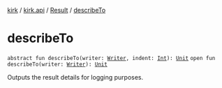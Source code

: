 [kirk](../../index.md) / [kirk.api](../index.md) / [Result](index.md) / [describeTo](./describe-to.md)

# describeTo

`abstract fun describeTo(writer: `[`Writer`](http://docs.oracle.com/javase/8/docs/api/java/io/Writer.html)`, indent: `[`Int`](https://kotlinlang.org/api/latest/jvm/stdlib/kotlin/-int/index.html)`): `[`Unit`](https://kotlinlang.org/api/latest/jvm/stdlib/kotlin/-unit/index.html)
`open fun describeTo(writer: `[`Writer`](http://docs.oracle.com/javase/8/docs/api/java/io/Writer.html)`): `[`Unit`](https://kotlinlang.org/api/latest/jvm/stdlib/kotlin/-unit/index.html)

Outputs the result details for logging purposes.


